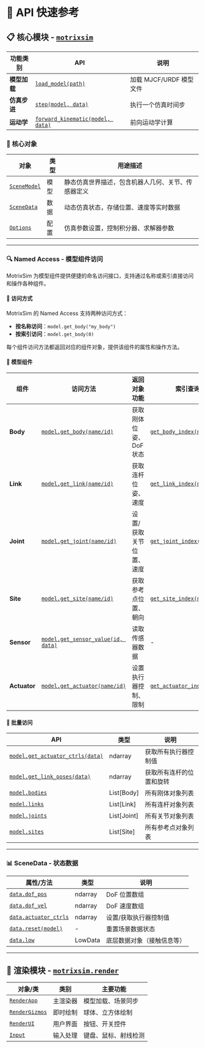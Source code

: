 # 🚀 API 快速参考

## 📋 核心模块 - [`motrixsim`](core/motrixsim.md)

| 功能类别     | API                                                             | 说明                    |
| ------------ | --------------------------------------------------------------- | ----------------------- |
| **模型加载** | [`load_model(path)`](motrixsim.load_model)                      | 加载 MJCF/URDF 模型文件 |
| **仿真步进** | [`step(model, data)`](motrixsim.step)                           | 执行一个仿真时间步      |
| **运动学**   | [`forward_kinematic(model, data)`](motrixsim.forward_kinematic) | 前向运动学计算          |

### 🔧 核心对象

| 对象                                 | 类型 | 用途描述                                           |
| ------------------------------------ | ---- | -------------------------------------------------- |
| [`SceneModel`](motrixsim.SceneModel) | 模型 | 静态仿真世界描述，包含机器人几何、关节、传感器定义 |
| [`SceneData`](motrixsim.SceneData)   | 数据 | 动态仿真状态，存储位置、速度等实时数据             |
| [`Options`](motrixsim.Options)       | 配置 | 仿真参数设置，控制积分器、求解器参数               |

---

### 🔍 Named Access - 模型组件访问

MotrixSim 为模型组件提供便捷的命名访问接口，支持通过名称或索引直接访问和操作各种组件。

#### 🔧 访问方式

MotrixSim 的 Named Access 支持两种访问方式：

-   **按名称访问**：`model.get_body("my_body")`
-   **按索引访问**：`model.get_body(0)`

每个组件访问方法都返回对应的组件对象，提供该组件的属性和操作方法。

#### 🎯 模型组件

| 组件         | 访问方法                                                                    | 返回对象功能            | 索引查询                                                              |
| ------------ | --------------------------------------------------------------------------- | ----------------------- | --------------------------------------------------------------------- |
| **Body**     | [`model.get_body(name/id)`](motrixsim.SceneModel.get_body)                  | 获取刚体位姿、DoF 状态  | [`get_body_index(name)`](motrixsim.SceneModel.get_body_index)         |
| **Link**     | [`model.get_link(name/id)`](motrixsim.SceneModel.get_link)                  | 获取连杆位姿、速度      | [`get_link_index(name)`](motrixsim.SceneModel.get_link_index)         |
| **Joint**    | [`model.get_joint(name/id)`](motrixsim.SceneModel.get_joint)                | 设置/获取关节位置、速度 | [`get_joint_index(name)`](motrixsim.SceneModel.get_joint_index)       |
| **Site**     | [`model.get_site(name/id)`](motrixsim.SceneModel.get_site)                  | 获取参考点位置、朝向    | [`get_site_index(name)`](motrixsim.SceneModel.get_site_index)         |
| **Sensor**   | [`model.get_sensor_value(id, data)`](motrixsim.SceneModel.get_sensor_value) | 读取传感器数据          | -                                                                     |
| **Actuator** | [`model.get_actuator(name/id)`](motrixsim.SceneModel.get_actuator)          | 设置执行器控制、限制    | [`get_actuator_index(name)`](motrixsim.SceneModel.get_actuator_index) |

#### 🔢 批量访问

| API                                                                         | 类型        | 说明                     |
| --------------------------------------------------------------------------- | ----------- | ------------------------ |
| [`model.get_actuator_ctrls(data)`](motrixsim.SceneModel.get_actuator_ctrls) | ndarray     | 获取所有执行器控制值     |
| [`model.get_link_poses(data)`](motrixsim.SceneModel.get_link_poses)         | ndarray     | 获取所有连杆的位置和旋转 |
| [`model.bodies`](motrixsim.SceneModel.bodies)                               | List[Body]  | 所有刚体对象列表         |
| [`model.links`](motrixsim.SceneModel.links)                                 | List[Link]  | 所有连杆对象列表         |
| [`model.joints`](motrixsim.SceneModel.joints)                               | List[Joint] | 所有关节对象列表         |
| [`model.sites`](motrixsim.SceneModel.sites)                                 | List[Site]  | 所有参考点对象列表       |

---

### 📊 SceneData - 状态数据

| 属性/方法                                                   | 类型    | 说明                       |
| ----------------------------------------------------------- | ------- | -------------------------- |
| [`data.dof_pos`](motrixsim.SceneData.dof_pos)               | ndarray | DoF 位置数组               |
| [`data.dof_vel`](motrixsim.SceneData.dof_vel)               | ndarray | DoF 速度数组               |
| [`data.actuator_ctrls`](motrixsim.SceneData.actuator_ctrls) | ndarray | 设置/获取执行器控制值      |
| [`data.reset(model)`](motrixsim.SceneData.reset)            | -       | 重置场景数据状态           |
| [`data.low`](motrixsim.SceneData.low)                       | LowData | 底层数据对象（接触信息等） |

---

## 🎨 渲染模块 - [`motrixsim.render`](rendering/render.md)

| 对象/类                                         | 类别     | 主要功能             |
| ----------------------------------------------- | -------- | -------------------- |
| [`RenderApp`](motrixsim.render.RenderApp)       | 主渲染器 | 模型加载、场景同步   |
| [`RenderGizmos`](motrixsim.render.RenderGizmos) | 即时绘制 | 球体、立方体绘制     |
| [`RenderUI`](motrixsim.render.RenderUI)         | 用户界面 | 按钮、开关控件       |
| [`Input`](motrixsim.render.Input)               | 输入处理 | 键盘、鼠标、射线检测 |
